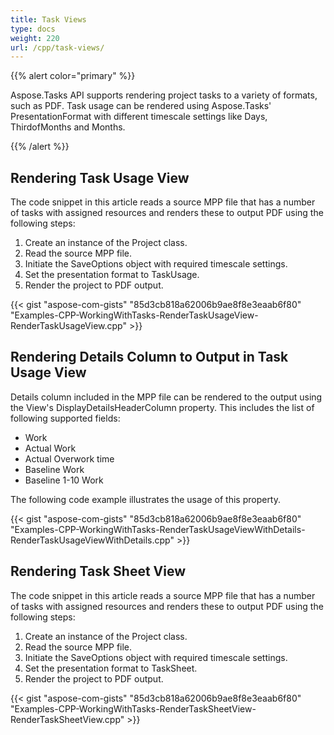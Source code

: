 ```yaml
---
title: Task Views
type: docs
weight: 220
url: /cpp/task-views/
---
```


{{% alert color="primary" %}} 

Aspose.Tasks API supports rendering project tasks to a variety of formats, such as PDF. Task usage can be rendered using Aspose.Tasks' PresentationFormat with different timescale settings like Days, ThirdofMonths and Months.

{{% /alert %}} 
## **Rendering Task Usage View**
The code snippet in this article reads a source MPP file that has a number of tasks with assigned resources and renders these to output PDF using the following steps:

1. Create an instance of the Project class.
2. Read the source MPP file.
3. Initiate the SaveOptions object with required timescale settings.
4. Set the presentation format to TaskUsage.
5. Render the project to PDF output.

{{< gist "aspose-com-gists" "85d3cb818a62006b9ae8f8e3eaab6f80" "Examples-CPP-WorkingWithTasks-RenderTaskUsageView-RenderTaskUsageView.cpp" >}}
## **Rendering Details Column to Output in Task Usage View**
Details column included in the MPP file can be rendered to the output using the View's DisplayDetailsHeaderColumn property. This includes the list of following supported fields:

- Work
- Actual Work
- Actual Overwork time
- Baseline Work
- Baseline 1-10 Work

The following code example illustrates the usage of this property.

{{< gist "aspose-com-gists" "85d3cb818a62006b9ae8f8e3eaab6f80" "Examples-CPP-WorkingWithTasks-RenderTaskUsageViewWithDetails-RenderTaskUsageViewWithDetails.cpp" >}}
## **Rendering Task Sheet View**
The code snippet in this article reads a source MPP file that has a number of tasks with assigned resources and renders these to output PDF using the following steps:

1. Create an instance of the Project class.
2. Read the source MPP file.
3. Initiate the SaveOptions object with required timescale settings.
4. Set the presentation format to TaskSheet.
5. Render the project to PDF output.

{{< gist "aspose-com-gists" "85d3cb818a62006b9ae8f8e3eaab6f80" "Examples-CPP-WorkingWithTasks-RenderTaskSheetView-RenderTaskSheetView.cpp" >}}

